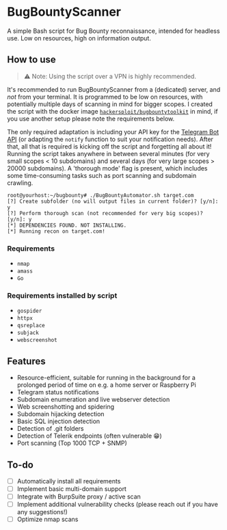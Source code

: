 # BugBountyScanner
A simple Bash script for Bug Bounty reconnaissance, intended for headless use. Low on resources, high on information output.

## How to use

> ⚠ Note: Using the script over a VPN is highly recommended.

It's recommended to run BugBountyScanner from a (dedicated) server, and _not_ from your terminal. It is programmed to be low on resources, with potentially multiple days of scanning in mind for bigger scopes. I created the script with the docker image [`hackersploit/bugbountytoolkit`](https://github.com/AlexisAhmed/BugBountyToolkit) in mind, if you use another setup please note the requirements below.

The only required adaptation is including your API key for the [Telegram Bot API](https://core.telegram.org/bots/api) (or adapting the `notify` function to suit your notification needs). After that, all that is required is kicking off the script and forgetting all about it! Running the script takes anywhere in between several minutes (for very small scopes < 10 subdomains) and several days (for very large scopes > 20000 subdomains). A 'thorough mode' flag is present, which includes some time-consuming tasks such as port scanning and subdomain crawling.

```
root@yourhost:~/bugbounty# ./BugBountyAutomator.sh target.com
[?] Create subfolder (no will output files in current folder)? [y/n]: y
[?] Perform thorough scan (not recommended for very big scopes)? [y/n]: y
[*] DEPENDENCIES FOUND. NOT INSTALLING.
[*] Running recon on target.com!
```

### Requirements

- `nmap`
- `amass`
- `Go`

### Requirements installed by script

- `gospider`
- `httpx`
- `qsreplace`
- `subjack`
- `webscreenshot`

## Features

- Resource-efficient, suitable for running in the background for a prolonged period of time on e.g. a home server or Raspberry Pi
- Telegram status notifications
- Subdomain enumeration and live webserver detection
- Web screenshotting and spidering
- Subdomain hijacking detection
- Basic SQL injection detection
- Detection of .git folders
- Detection of Telerik endpoints (often vulnerable 😁)
- Port scanning (Top 1000 TCP + SNMP)


## To-do
- [ ] Automatically install all requirements
- [ ] Implement basic multi-domain support
- [ ] Integrate with BurpSuite proxy / active scan
- [ ] Implement additional vulnerability checks (please reach out if you have any suggestions!)
- [ ] Optimize nmap scans
